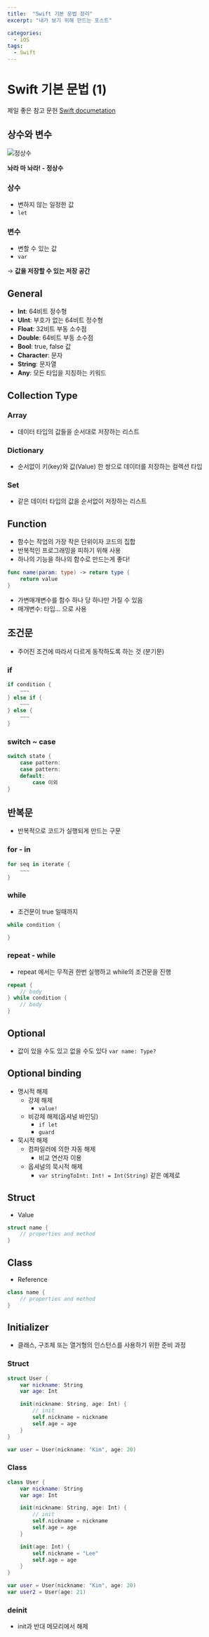 ```yaml
---
title:  "Swift 기본 문법 정리"
excerpt: "내가 보기 위해 만드는 포스트"

categories: 
  - iOS
tags:
  - Swift
---
```


# Swift 기본 문법 (1)

제일 좋은 참고 문헌
[Swift documetation](https://docs.swift.org/swift-book/LanguageGuide/ControlFlow.html)

## 상수와 변수

![정상수](https://img.hankyung.com/photo/201704/01.13768334.1.jpg)

**놔라 마 놔라! - 정상수**

### 상수

- 변하지 않는 일정한 값
- `let`

### 변수

- 변할 수 있는 값
- `var`

→ **값을 저장할 수 있는 저장 공간**

## General

- **Int**: 64비트 정수형
- **UInt**: 부호가 없는 64비트 정수형
- **Float**: 32비트 부동 소수점
- **Double**: 64비트 부동 소수점
- **Bool**: true, false 값
- **Character**: 문자
- **String**: 문자열
- **Any**: 모든 타입을 지칭하는 키워드

## Collection Type

### Array

- 데이터 타입의 값들을 순서대로 저장하는 리스트

### Dictionary

- 순서없이 키(key)와 값(Value) 한 쌍으로 데이터를 저장하는 컬렉션 타입

### Set

- 같은 데이터 타입의 값을 순서없이 저장하는 리스트

## Function

- 함수는 작업의 가장 작은 단위이자 코드의 집합
- 반복적인 프로그래밍을 피하기 위해 사용
- 하나의 기능을 하나의 함수로 만드는게 좋다!

```swift
func name(param: type) -> return type {
	return value
}
```

- 가변매개변수를 함수 하나 당 하나만 가질 수 있음
- 매개변수: 타입... 으로 사용

## 조건문
- 주어진 조건에 따라서 다르게 동작하도록 하는 것 (분기문)
### if
```swift
if condition {
    ~~~
} else if {
    ~~~
} else {
    ~~~
}
```
### switch ~ case
```swift
switch state {
    case pattern:
    case pattern:
    default:
        case 이외
}
```
## 반복문
- 반복적으로 코드가 실행되게 만드는 구문

### for - in
```swift
for seq in iterate {
    ~~~
}
```

### while
- 조건문이 true 일때까지
```swift
while condition {

}
```

### repeat - while
- repeat 에서는 무적권 한번 실행하고 while의 조건문을 진행
```swift
repeat {
    // body
} while condition {
    // body
}
```

## Optional
- 값이 있을 수도 있고 없을 수도 있다
`var name: Type?`

## Optional binding
- 명시적 해제
  - 강제 해제
    - `value!`
  - 비강제 해제(옵셔널 바인딩)
    - `if let`
    - `guard`
- 묵시적 해제
  - 컴파일러에 의한 자동 해제
    - 비교 연산자 이용
  - 옵셔널의 묵시적 해제
    - `var stringToInt: Int! = Int(String)` 같은 예제로 

## Struct
- Value
```swift
struct name {
    // properties and method
}
```

## Class
- Reference
```swift
class name {
    // properties and method
}
```

## Initializer
- 클래스, 구조체 또는 열거형의 인스턴스를 사용하기 위한 준비 과정
  
### Struct
```swift
struct User {
    var nickname: String
    var age: Int

    init(nickname: String, age: Int) {
        // init
        self.nickname = nickname
        self.age = age
    }
}

var user = User(nickname: "Kim", age: 20)
```

### Class
```swift
class User {
    var nickname: String
    var age: Int

    init(nickname: String, age: Int) {
        // init
        self.nickname = nickname
        self.age = age
    }

    init(age: Int) {
        self.nickname = "Lee"
        self.age = age
    }
}

var user = User(nickname: "Kim", age: 20)
var user2 = User(age: 21)
```

### deinit
- init과 반대 메모리에서 해제